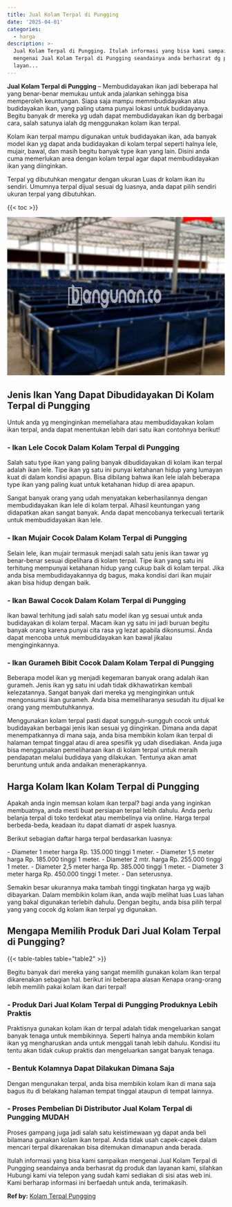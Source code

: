 ```yaml
---
title: Jual Kolam Terpal di Pungging
date: '2025-04-01'
categories:
  - harga
description: >-
  Jual Kolam Terpal di Pungging. Itulah informasi yang bisa kami sampaikan
  mengenai Jual Kolam Terpal di Pungging seandainya anda berhasrat dg produk dan
  layan...
---
```


**Jual Kolam Terpal di Pungging** – Membudidayakan ikan jadi beberapa hal yang benar-benar memukau untuk anda jalankan sehingga bisa memperoleh keuntungan. Siapa saja mampu memmbudidayakan atau budidayakan ikan, yang paling utama punyai lokasi untuk budidayanya. Begitu banyak dr mereka yg udah dapat membudidayakan ikan dg berbagai cara, salah satunya ialah dg menggunakan kolam ikan terpal.

Kolam ikan terpal mampu digunakan untuk budidayakan ikan, ada banyak model ikan yg dapat anda budidayakan di kolam terpal seperti halnya lele, mujair, bawal, dan masih begitu banyak type ikan yang lain. Disini anda cuma memerlukan area dengan kolam terpal agar dapat membudidayakan ikan yang diinginkan.

Terpal yg dibutuhkan mengatur dengan ukuran Luas dr kolam ikan itu sendiri. Umumnya terpal dijual sesuai dg luasnya, anda dapat pilih sendiri ukuran terpal yang dibutuhkan.

{{< toc >}}

![Jual Kolam Terpal di Pungging](/images/jual-kolam-terpal-10.png)

## Jenis Ikan Yang Dapat Dibudidayakan Di Kolam Terpal di Pungging

Untuk anda yg menginginkan memeliahara atau membudidayakan kolam ikan terpal, anda dapat menentukan lebih dari satu ikan contohnya berikut!

### \- Ikan Lele Cocok Dalam Kolam Terpal di Pungging

Salah satu type ikan yang paling banyak dibudidayakan di kolam ikan terpal adalah ikan lele. Tipe ikan yg satu ini punyai ketahanan hidup yang lumayan kuat di dalam kondisi apapun. Bisa dibilang bahwa ikan lele ialah beberapa type ikan yang paling kuat untuk ketahanan hidup di area apapun.

Sangat banyak orang yang udah menyatakan keberhasilannya dengan membudidayakan ikan lele di kolam terpal. Alhasil keuntungan yang didapatkan akan sangat banyak. Anda dapat mencobanya terkecuali tertarik untuk membudidayakan ikan lele.

### \- Ikan Mujair Cocok Dalam Kolam Terpal di Pungging

Selain lele, ikan mujair termasuk menjadi salah satu jenis ikan tawar yg benar-benar sesuai dipelihara di kolam terpal. Tipe ikan yang satu ini terhitung mempunyai ketahanan hidup yang cukup baik di kolam terpal. Jika anda bisa membudidayakannya dg bagus, maka kondisi dari ikan mujair akan bisa hidup dengan baik.

### \- Ikan Bawal Cocok Dalam Kolam Terpal di Pungging

Ikan bawal terhitung jadi salah satu model ikan yg sesuai untuk anda budidayakan di kolam terpal. Macam ikan yg satu ini jadi buruan begitu banyak orang karena punyai cita rasa yg lezat apabila dikonsumsi. Anda dapat mencoba untuk membudidayakan kan bawal jikalau menginginkannya.

### \- Ikan Gurameh Bibit Cocok Dalam Kolam Terpal di Pungging

Beberapa model ikan yg menjadi kegemaran banyak orang adalah ikan gurameh. Jenis ikan yg satu ini udah tidak dikhawatirkan kembali kelezatannya. Sangat banyak dari mereka yg menginginkan untuk mengonsumsi ikan gurameh. Anda bisa memeliharanya sesudah itu dijual ke orang yang membutuhkannya.

Menggunakan kolam terpal pasti dapat sungguh-sungguh cocok untuk budidayakan berbagai jenis ikan sesuai yg diinginkan. Dimana anda dapat menempatkannya di mana saja, anda bisa membikin kolam ikan terpal di halaman tempat tinggal atau di area spesifik yg udah disediakan. Anda juga bisa menggunakan pemeliharaan ikan di kolam terpal untuk meraih pendapatan melalui budidaya yang dilakukan. Tentunya akan amat beruntung untuk anda andaikan menerapkannya.

## Harga Kolam Ikan Kolam Terpal di Pungging

Apakah anda ingin memsan kolam ikan terpal? bagi anda yang inginkan membuatnya, anda mesti buat persiapan terpal lebih dahulu. Anda perlu belanja terpal di toko terdekat atau membelinya via online. Harga terpal berbeda-beda, keadaan itu dapat diamati dr aspek luasnya.

Berikut sebagian daftar harga terpal berdasarkan luasnya:

\- Diameter 1 meter harga Rp. 135.000 tinggi 1 meter. - Diameter 1,5 meter harga Rp. 185.000 tinggi 1 meter. - Diameter 2 mtr. harga Rp. 255.000 tinggi 1 meter. - Diameter 2,5 meter harga Rp. 385.000 tinggi 1 meter. - Diameter 3 meter harga Rp. 450.000 tinggi 1 meter. - Dan seterusnya.

Semakin besar ukurannya maka tambah tinggi tingkatan harga yg wajib dibayarkan. Dalam membikin kolam ikan, anda wajib melihat luas Luas lahan yang bakal digunakan terlebih dahulu. Dengan begitu, anda bisa pilih terpal yang yang cocok dg kolam ikan terpal yg digunakan.

## Mengapa Memilih Produk Dari Jual Kolam Terpal di Pungging?

{{< table-tables table="table2" >}}

Begitu banyak dari mereka yang sangat memilih gunakan kolam ikan terpal dikarenakan sebagian hal. berikut ini beberapa alasan Kenapa orang-orang lebih memilih pakai kolam ikan dari terpal!

### \- Produk Dari Jual Kolam Terpal di Pungging Produknya Lebih Praktis

Praktisnya gunakan kolam ikan dr terpal adalah tidak mengeluarkan sangat banyak tenaga untuk membikinnya. Seperti halnya anda membikin kolam ikan yg mengharuskan anda untuk menggali tanah lebih dahulu. Kondisi itu tentu akan tidak cukup praktis dan mengeluarkan sangat banyak tenaga.

### \- Bentuk Kolamnya Dapat Dilakukan Dimana Saja

Dengan mengunakan terpal, anda bisa membikin kolam ikan di mana saja bagus itu di belakang halaman tempat tinggal ataupun di tempat lainnya.

### \- Proses Pembelian Di Distributor Jual Kolam Terpal di Pungging MUDAH

Proses gampang juga jadi salah satu keistimewaan yg dapat anda beli bilamana gunakan kolam ikan terpal. Anda tidak usah capek-capek dalam mencari terpal dikarenakan bisa ditemukan dimanapun anda berada.

Itulah informasi yang bisa kami sampaikan mengenai Jual Kolam Terpal di Pungging seandainya anda berhasrat dg produk dan layanan kami, silahkan Hubungi kami via telepon yang sudah kami sediakan di sisi atas web ini. Kami berharap informasi ini berfaedah untuk anda, terimakasih.

**Ref by:** [Kolam Terpal Pungging](https://id.wikipedia.org/wiki/Kolam)
